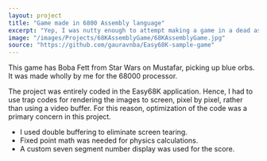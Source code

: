 ```yaml
---
layout: project
title: "Game made in 6800 Assembly language"
excerpt: "Yep, I was nutty enough to attempt making a game in a dead assembly language. And I would like to make more!"
image: "/images/Projects/68KAssemblyGame/68KAssemblyGame.jpg"
source: "https://github.com/gauravnba/Easy68K-sample-game"
---
```


This game has Boba Fett from Star Wars on Mustafar, picking up blue orbs. It was made wholly by me for the 68000 processor.

The project was entirely coded in the Easy68K application. Hence, I had to use trap codes for rendering the images to screen, pixel by pixel, rather than using a video buffer. For this reason, optimization of the code was a primary concern in this project.

<ul>
    <li>I used double buffering to eliminate screen tearing.</li>
    <li>Fixed point math was needed for physics calculations.</li>
    <li>A custom seven segment number display was used for the score.</li>
</ul>